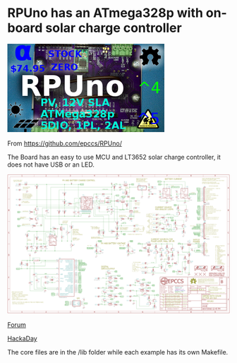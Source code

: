 # RPUno has an ATmega328p with on-board solar charge controller

![Status](https://raw.githubusercontent.com/epccs/RPUno/master/Hardware/status_icon.png "Status")

From <https://github.com/epccs/RPUno/>

The Board has an easy to use MCU and LT3652 solar charge controller, it does not have USB or an LED.

![Schematic](https://raw.githubusercontent.com/epccs/RPUno/master/Hardware/14140,Schematic.png "RPUno Schematic")

[Forum](http://rpubus.org/bb/viewforum.php?f=6)

[HackaDay](https://hackaday.io/project/12784-rpuno)

The core files are in the /lib folder while each example has its own Makefile.
